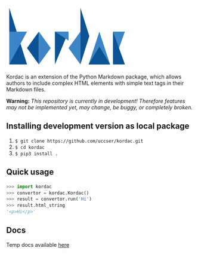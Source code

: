 ![Kordac Logo](kordac/images/kordac-logo.png)

Kordac is an extension of the Python Markdown package, which allows authors to include complex HTML elements with simple text tags in their Markdown files.

**Warning:** *This repository is currently in development!
Therefore features may not be implemented yet, may change, be buggy, or completely broken.*

## Installing development version as local package

1. `$ git clone https://github.com/uccser/kordac.git`
2. `$ cd kordac`
3. `$ pip3 install .`

## Quick usage

```python
>>> import kordac
>>> convertor = kordac.Kordac()
>>> result = convertor.run('Hi')
>>> result.html_string
'<p>Hi</p>'
```

## Docs

Temp docs available [here](https://docs.google.com/document/d/1_cnHTaaNOQTLYJ7Cxx7PjuBAJcFMR7J62i4qXJ-0Rl4/edit?usp=sharing)
